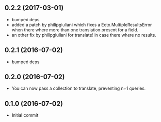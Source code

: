 ## 0.2.2 (2017-03-01)
  - bumped deps
  - added a patch by philipgiuliani which fixes a Ecto.MultipleResultsError when there where more than one translation present for a field.
  - an other fix by philipgiuliani for translate! in case there where no results.
## 0.2.1 (2016-07-02)
  - bumped deps

## 0.2.0 (2016-07-02)
  - You can now pass a collection to translate, preventing n+1 queries.

## 0.1.0 (2016-07-02)

  - Initial commit
